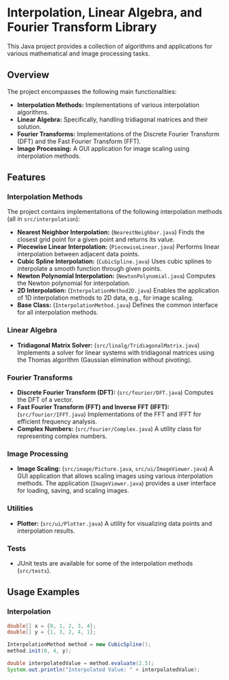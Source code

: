 # Interpolation, Linear Algebra, and Fourier Transform Library

This Java project provides a collection of algorithms and applications for various mathematical and image processing tasks.

## Overview

The project encompasses the following main functionalities:

* **Interpolation Methods:** Implementations of various interpolation algorithms.
* **Linear Algebra:** Specifically, handling tridiagonal matrices and their solution.
* **Fourier Transforms:** Implementations of the Discrete Fourier Transform (DFT) and the Fast Fourier Transform (FFT).
* **Image Processing:** A GUI application for image scaling using interpolation methods.

## Features

### Interpolation Methods

The project contains implementations of the following interpolation methods (all in `src/interpolation`):

* **Nearest Neighbor Interpolation:** (`NearestNeighbor.java`) Finds the closest grid point for a given point and returns its value.
* **Piecewise Linear Interpolation:** (`PiecewiseLinear.java`) Performs linear interpolation between adjacent data points.
* **Cubic Spline Interpolation:** (`CubicSpline.java`) Uses cubic splines to interpolate a smooth function through given points.
* **Newton Polynomial Interpolation:** (`NewtonPolynomial.java`) Computes the Newton polynomial for interpolation.
* **2D Interpolation:** (`InterpolationMethod2D.java`) Enables the application of 1D interpolation methods to 2D data, e.g., for image scaling.
* **Base Class:** (`InterpolationMethod.java`) Defines the common interface for all interpolation methods.

### Linear Algebra

* **Tridiagonal Matrix Solver:** (`src/linalg/TridiagonalMatrix.java`) Implements a solver for linear systems with tridiagonal matrices using the Thomas algorithm (Gaussian elimination without pivoting).

### Fourier Transforms

* **Discrete Fourier Transform (DFT):** (`src/fourier/DFT.java`) Computes the DFT of a vector.
* **Fast Fourier Transform (FFT) and Inverse FFT (IFFT):** (`src/fourier/IFFT.java`) Implementations of the FFT and IFFT for efficient frequency analysis.
* **Complex Numbers:** (`src/fourier/Complex.java`) A utility class for representing complex numbers.

### Image Processing

* **Image Scaling:** (`src/image/Picture.java`, `src/ui/ImageViewer.java`) A GUI application that allows scaling images using various interpolation methods. The application (`ImageViewer.java`) provides a user interface for loading, saving, and scaling images.

### Utilities

* **Plotter:** (`src/ui/Plotter.java`) A utility for visualizing data points and interpolation results.

### Tests

* JUnit tests are available for some of the interpolation methods (`src/tests`).

## Usage Examples

### Interpolation

```java
double[] x = {0, 1, 2, 3, 4};
double[] y = {1, 3, 2, 4, 1};

InterpolationMethod method = new CubicSpline();
method.init(0, 4, y);

double interpolatedValue = method.evaluate(2.5);
System.out.println("Interpolated Value: " + interpolatedValue);
